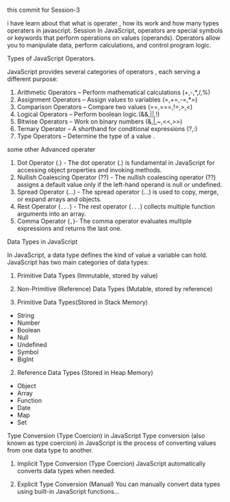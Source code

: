 this commit for Session-3 

 i have learn about that what is operater , how its work and how many types operaters in javascript. Session 
 In JavaScript, operators are special symbols or keywords that perform operations on values (operands). Operators allow you to manipulate data,
 perform calculations, and control program logic. 

 Types of JavaScript Operators.
    
 JavaScript provides several categories of operators , each serving a different purpose:
 
 1. Arithmetic Operators – Perform mathematical calculations (+,-,*,/,%)
 2. Assignment Operators – Assign values to variables (=,+=,-=,*=)
 3. Comparison Operators – Compare two values (==,===,!=,>,<)
 4. Logical Operators – Perform boolean logic.(&&,||,!)
 5. Bitwise Operators – Work on binary numbers (&,|,~,<<,>>)
 6. Ternary Operator – A shorthand for conditional expressions (?,:)
 7. Type Operators – Determine the type of a value .

 some other Advanced operater

 1. Dot Operator (.) - The dot operator (.) is fundamental in JavaScript for accessing object properties and invoking methods.
 2. Nullish Coalescing Operator (??) - The nullish coalescing operator (??) assigns a default value only if the left-hand operand is null or undefined.
 3. Spread Operator (...) - The spread operator (...) is used to copy, merge, or expand arrays and objects.
 4. Rest Operator (`...`) - The rest operator (`...`) collects multiple function arguments into an array.
 5. Comma Operator (`,`)- The comma operator evaluates multiple expressions and returns the last one.

 Data Types in JavaScript 

 In JavaScript, a data type defines the kind of value a variable can hold. JavaScript has two main categories of data types:

1. Primitive Data Types (Immutable, stored by value)
2. Non-Primitive (Reference) Data Types (Mutable, stored by reference)

1. Primitive Data Types(Stored in Stack Memory)

- String
- Number
- Boolean
- Null
- Undefined
- Symbol
- BigInt

2. Reference Data Types (Stored in Heap Memory)

- Object
- Array
- Function
- Date
- Map
- Set

Type Conversion (Type Coercion) in JavaScript
Type conversion (also known as type coercion) in JavaScript is the process of converting values from one data type to another.

1. Implicit Type Conversion (Type Coercion)
JavaScript automatically converts data types when needed.

2. Explicit Type Conversion (Manual)
You can manually convert data types using built-in JavaScript functions...
